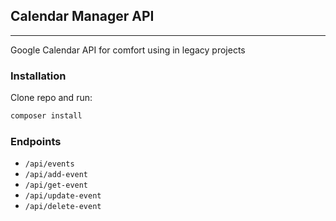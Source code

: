 ## Calendar Manager API

---
Google Calendar API for comfort using in legacy projects

### Installation
Clone repo and run:
```sh
composer install
```

### Endpoints
 * `/api/events`
 * `/api/add-event`
 * `/api/get-event`
 * `/api/update-event`
 * `/api/delete-event`
